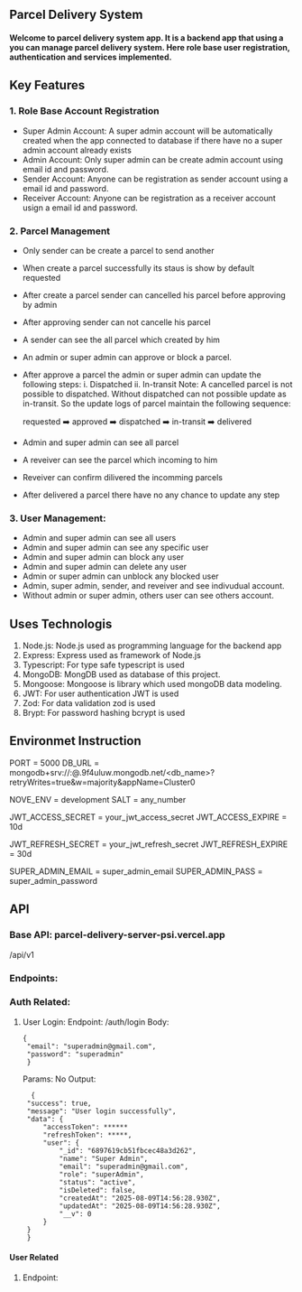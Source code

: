 ## Parcel Delivery System
#### Welcome to parcel delivery system app. It is a backend app that using a you can manage parcel delivery system. Here role base user registration, authentication and services implemented.

## Key Features
### 1. Role Base Account Registration
  - Super Admin Account: A super admin account will be automatically created when the app connected to database if there have no a super admin account already exists
  - Admin Account: Only super admin can be create admin account using email id and password.
  - Sender Account: Anyone can be registration as sender account using a email id and password.
  - Receiver Account: Anyone can be registration as a receiver account usign a email id and password.

### 2. Parcel Management
  - Only sender can be create a parcel to send another
  - When create a parcel successfully its staus is show by default requested
  - After create a parcel sender can cancelled his parcel before approving by admin
  - After approving sender can not cancelle his parcel
  - A sender can see the all parcel which created by him

  - An admin or super admin can approve or block a parcel.
  - After approve a parcel the admin or super admin can update the following steps:
      i. Dispatched
      ii. In-transit
    Note: A cancelled parcel is not possible to dispatched. Without dispatched can not possible update as in-transit. So the update logs of parcel maintain the following sequence:

    requested ➡️ approved ➡️ dispatched ➡️ in-transit ➡️ delivered
  - Admin and super admin can see all parcel

  - A reveiver can see the parcel which incoming to him
  - Reveiver can confirm dilivered the incomming parcels
  - After delivered a parcel there have no any chance to update any step

### 3. User Management:
  - Admin and super admin can see all users
  - Admin and super admin can see any specific user
  - Admin and super admin can block any user
  - Admin and super admin can delete any user
  - Admin or  super admin can unblock any blocked user
  - Admin, super admin, sender, and reveiver and see indivudual account.
  - Without admin or super admin, others user can see others account.
    
## Uses Technologis
  1. Node.js: Node.js used as programming language for the backend app
  2. Express: Express used as framework of Node.js
  3. Typescript: For type safe typescript is used
  4. MongoDB: MongDB used as database of this project.
  5. Mongoose: Mongoose is library which used mongoDB data modeling.
  6. JWT: For user authentication JWT is used
  7. Zod: For data validation zod is used
  8. Brypt: For password hashing bcrypt is used

## Environmet Instruction
  PORT = 5000
  DB_URL = mongodb+srv://<username>:<password>@<cluster-url>.9f4uluw.mongodb.net/<db_name>?retryWrites=true&w=majority&appName=Cluster0

  NOVE_ENV = development
  SALT = any_number 

  JWT_ACCESS_SECRET = your_jwt_access_secret
  JWT_ACCESS_EXPIRE = 10d

  JWT_REFRESH_SECRET = your_jwt_refresh_secret
  JWT_REFRESH_EXPIRE = 30d

  SUPER_ADMIN_EMAIL = super_admin_email
  SUPER_ADMIN_PASS = super_admin_password

## API
### Base API: parcel-delivery-server-psi.vercel.app
/api/v1

### Endpoints:
### Auth Related:
  1. User Login:
     Endpoint: /auth/login
     Body:

         {
          "email": "superadmin@gmail.com",
          "password": "superadmin"
          }
     Params: No
     Output:
     
           {
          "success": true,
          "message": "User login successfully",
          "data": {
              "accessToken": ******
              "refreshToken": *****,
              "user": {
                  "_id": "6897619cb51fbcec48a3d262",
                  "name": "Super Admin",
                  "email": "superadmin@gmail.com",
                  "role": "superAdmin",
                  "status": "active",
                  "isDeleted": false,
                  "createdAt": "2025-08-09T14:56:28.930Z",
                  "updatedAt": "2025-08-09T14:56:28.930Z",
                  "__v": 0
              }
          }
          }
     
#### User Related
1. Endpoint: 
     
